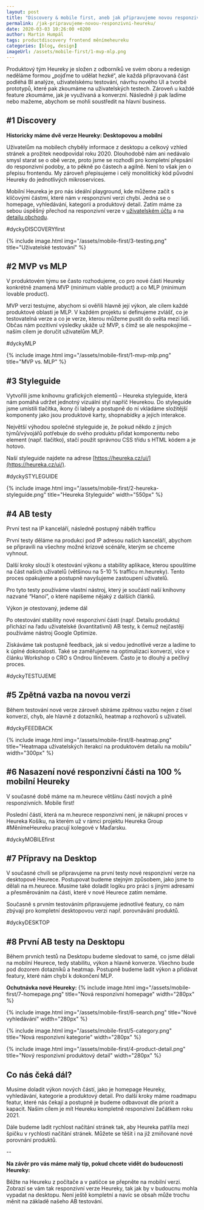 ```yaml
---
layout: post
title: "Discovery & mobile first, aneb jak připravujeme novou responzivní Heureku"
permalink: /jak-pripravujeme-novou-responzivni-heureku/
date: 2020-03-03 10:26:00 +0200
author: Martin Humpál
tags: productdiscovery frontend měnímeheureku
categories: [blog, design]
imageUrl: /assets/mobile-first/1-mvp-mlp.png
---
```


Produktový tým Heureky je složen z odborníků ve svém oboru a redesign neděláme formou „pojďme to udělat hezké“, ale každá připravovaná část podléhá BI analýze, uživatelskému testování, návrhu nového UI a tvorbě prototypů, které pak zkoumáme na uživatelských testech. Zároveň u každé feature zkoumáme, jak je využívaná a konverzní. Následně ji pak ladíme nebo mažeme, abychom se mohli soustředit na hlavní business. 

## #1 Discovery

**Historicky máme dvě verze Heureky: Desktopovou a mobilní**

Uživatelům na mobilech chyběly informace z desktopu a celkový vzhled stránek a prožitek neodpovídal roku 2020. Dlouhodobě nám ani nedávalo smysl starat se o obě verze, proto jsme se rozhodli pro kompletní přepsání do responzivní podoby, a to pěkně po částech a agilně. Není to však jen o přepisu frontendu. My zároveň přepisujeme i celý monolitický kód původní Heureky do jednotlivých mikroservices.

Mobilní Heureka je pro nás ideální playground, kde můžeme začít s klíčovými částmi, které nám v responzivní verzi chybí. Jedná se o homepage, vyhledávání, kategorii a produktový detail. Zatím máme za sebou úspěšný přechod na responzivní verze v [uživatelském účtu](https://ucet.heureka.cz/) a na [detailu obchodu](https://obchody.heureka.cz/notino-cz/recenze/overene).

#dyckyDISCOVERYfirst

{% include image.html
      img="/assets/mobile-first/3-testing.png"
      title="Uživatelské testování" %}

## #2 MVP vs MLP
V produktovém týmu se často rozhodujeme, co pro nové části Heureky konkrétně znamená MVP (minimum viable product) a co MLP (minimum lovable product).

MVP verzi testujme, abychom si ověřili hlavně její výkon, ale cílem každé produktové oblasti je MLP. V každém projektu si definujeme zvlášť, co je testovatelná verze a co je verze, kterou můžeme pustit do světa mezi lidi. Občas nám pozitivní výsledky ukáže už MVP, s čímž se ale nespokojíme – naším cílem je doručit uživatelům MLP.

#dyckyMLP

{% include image.html
      img="/assets/mobile-first/1-mvp-mlp.png"
      title="MVP vs. MLP" %}


## #3 Styleguide
Vytvořili jsme knihovnu grafických elementů – Heureka styleguide, která nám pomáhá udržet jednotný vizuální styl napříč Heurekou. Do styleguide jsme umístili tlačítka, ikony či labely a postupně do ní vkládáme složitější komponenty jako jsou produktové karty, shopnabídky a jejich interakce.

Největší výhodou společné styleguide je, že pokud někdo z jiných týmů/vývojářů potřebuje do svého produktu přidat komponentu nebo element (např. tlačítko), stačí použít správnou CSS třídu s HTML kódem a je hotovo.

Naší styleguide najdete na adrese [https://heureka.cz/ui/](https://heureka.cz/ui/). 

#dyckySTYLEGUIDE

{% include image.html
      img="/assets/mobile-first/2-heureka-styleguide.png"
      title="Heureka Styleguide" 
      width="550px"
      %}

## #4 AB testy

První test na IP kanceláří, následně postupný náběh trafficu

První testy děláme na produkci pod IP adresou našich kanceláří, abychom se připravili na všechny možné krizové scénáře, kterým se chceme vyhnout.

Další kroky slouží k otestování výkonu a stability aplikace, kterou spouštíme na část našich uživatelů (většinou na 5-10 % trafficu m.heureky). Tento proces opakujeme a postupně navyšujeme zastoupení uživatelů.

Pro tyto testy používáme vlastní nástroj, který je součástí naší knihovny nazvané “Hanoi”, o které napíšeme nějaký z dalších článků.

Výkon je otestovaný, jedeme dál

Po otestování stability nové responzivní části (např. Detailu produktu) přichází na řadu uživatelské (kvantitativní) AB testy, k čemuž nejčastěji používáme nástroj Google Optimize. 

Získáváme tak postupně feedback, jak si vedou jednotlivé verze a ladíme to k úplné dokonalosti. Také se zaměřujeme na optimalizaci konverzí, více v článku Workshop o CRO s Ondrou Ilinčevem. Často je to dlouhý a pečlivý proces.

#dyckyTESTUJEME

## #5 Zpětná vazba na novou verzi
Během testování nové verze zároveň sbíráme zpětnou vazbu nejen z čísel konverzí, chyb, ale hlavně z dotazníků, heatmap a rozhovorů s uživateli.

#dyckyFEEDBACK

{% include image.html
      img="/assets/mobile-first/8-heatmap.png"
      title="Heatmapa uživatelských iterakcí na produktovém detailu na mobilu" 
      width="300px"
      %}

## #6 Nasazení nové responzivní části na 100 % mobilní Heureky
V současné době máme na m.heurece většinu částí nových a plně responzivních. Mobile first!

Poslední částí, která na m.heurece responzivní není, je nákupní proces v Heureka Košíku, na kterém už v rámci projektu Heureka Group #MěnímeHeureku pracují kolegové v Maďarsku.

#dyckyMOBILEfirst

## #7 Přípravy na Desktop
V současné chvíli se připravujeme na první testy nové responzivní verze na desktopové Heurece. Postupovat budeme stejným způsobem, jako jsme to dělali na m.heurece. Musíme také doladit logiku pro práci s jinými adresami a přesměrováním na části, které v nové Heurece zatím nemáme.

Současně s prvním testováním připravujeme jednotlivé featury, co nám zbývají pro kompletní desktopovou verzi např. porovnávání produktů. 

#dyckyDESKTOP

## #8 První AB testy na Desktopu
Během prvních testů na Desktopu budeme sledovat to samé, co jsme dělali na mobilní Heurece, tedy stabilitu, výkon a hlavně konverze. Všechno bude pod dozorem dotazníků a heatmap. Postupně budeme ladit výkon a přidávat featury, které nám chybí k dokončení MLP.

**Ochutnávka nové Heureky:**
{% include image.html
      img="/assets/mobile-first/7-homepage.png"
      title="Nová responzivní homepage" 
      width="280px"
      %}

{% include image.html
      img="/assets/mobile-first/6-search.png"
      title="Nové vyhledávání" 
      width="280px"
      %}

{% include image.html
      img="/assets/mobile-first/5-category.png"
      title="Nová responzivní kategorie" 
      width="280px"
      %}

{% include image.html
      img="/assets/mobile-first/4-product-detail.png"
      title="Nový responzivní produktový detail" 
      width="280px"
      %}


## Co nás čeká dál?

Musíme doladit výkon nových částí, jako je homepage Heureky, vyhledávání, kategorie a produktový detail. Pro další kroky máme roadmapu featur, které nás čekají a postupně je budeme odbavovat dle priorit a kapacit. Našim cílem je mít Heureku kompletně responzivní žačátkem roku 2021.

Dále budeme ladit rychlost načítání stránek tak, aby Heureka patřila mezi špičku v rychlosti načítání stránek. Můžete se těšit i na již zmiňované nové porovnání produktů.

--

**Na závěr pro vás máme malý tip, pokud chcete vidět do budoucnosti Heureky:**

Běžte na Heureku z počítače a v patičce se přepněte na mobilní verzi. Zobrazí se vám tak responzivní verze Heureky, tak jak by v budoucnu mohla vypadat na desktopu. Není ještě kompletní a navíc se obsah může trochu měnit na základě našeho AB testování.
